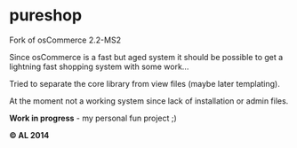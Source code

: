 pureshop
========

Fork of osCommerce 2.2-MS2

Since osCommerce is a fast but aged system it should be possible to get a lightning fast shopping system with some work...

Tried to separate the core library from view files (maybe later templating).

At the moment not a working system since lack of installation or admin files.

**Work in progress** - my personal fun project ;)

**&copy; AL 2014**


